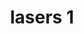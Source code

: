---
title: lasers 1
basename: laser-1
tags:
  - good
  - 2
  - kek
layout: sound_effect
hash: "10224"
extracted_from: "MUSIC"
pak_name: "sfx_co324ntainer_1107.opuspak.mp3"
event_name: "ono_animals_m_choking_set_05"
product: "UlJp8"
---